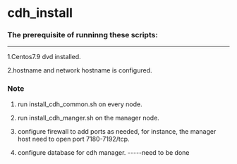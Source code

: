# cdh_install

### The prerequisite of runninng these scripts:
---
1.Centos7.9 dvd installed.

2.hostname and network hostname is configured.


### Note
1. run install_cdh_common.sh on every node.

2. run install_cdh_manger.sh on the manager node.

3. configure firewall to add ports as needed, for instance, the manager host need to open port 7180-7192/tcp.

4. configure database for cdh manager. -----need to be done
